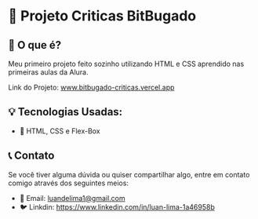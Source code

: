 # 🚀 Projeto Criticas BitBugado

## 📜 O que é?
Meu primeiro projeto feito sozinho utilizando HTML e CSS aprendido nas primeiras aulas da Alura.

Link do Projeto: www.bitbugado-criticas.vercel.app

## 💡 Tecnologias Usadas:

- 💪 HTML, CSS e Flex-Box

## 📞 Contato

Se você tiver alguma dúvida ou quiser compartilhar algo, entre em contato comigo através dos seguintes meios:

- 📧 Email: luandelima1@gmail.com
- 🐦 Linkdin: https://www.linkedin.com/in/luan-lima-1a46958b
